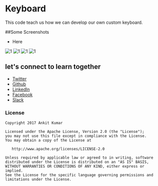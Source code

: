 # Keyboard

This code teach us how we can develop our own custom keyboard.

##Some Screenshots
- Here

 ![1](https://github.com/AnkitDroidGit/Android-Custom-Keyboard/blob/master/art/1.png)
 ![1](https://github.com/AnkitDroidGit/Android-Custom-Keyboard/blob/master/art/2.png)
 ![1](https://github.com/AnkitDroidGit/Android-Custom-Keyboard/blob/master/art/3.png)
 ![1](https://github.com/AnkitDroidGit/Android-Custom-Keyboard/blob/master/art/4.png)


## let's connect to learn together
- [Twitter](https://twitter.com/KumarAnkitRKE)
- [Github](https://github.com/AnkitDroidGit)
- [LinkedIn](https://www.linkedin.com/in/kumarankitkumar/)
- [Facebook](https://www.facebook.com/freeankit)
- [Slack](https://ankitdroid.slack.com)

### License

    Copyright 2017 Ankit Kumar
    
    Licensed under the Apache License, Version 2.0 (the "License");
    you may not use this file except in compliance with the License.
    You may obtain a copy of the License at

       http://www.apache.org/licenses/LICENSE-2.0

    Unless required by applicable law or agreed to in writing, software
    distributed under the License is distributed on an "AS IS" BASIS,
    WITHOUT WARRANTIES OR CONDITIONS OF ANY KIND, either express or implied.
    See the License for the specific language governing permissions and
    limitations under the License.

